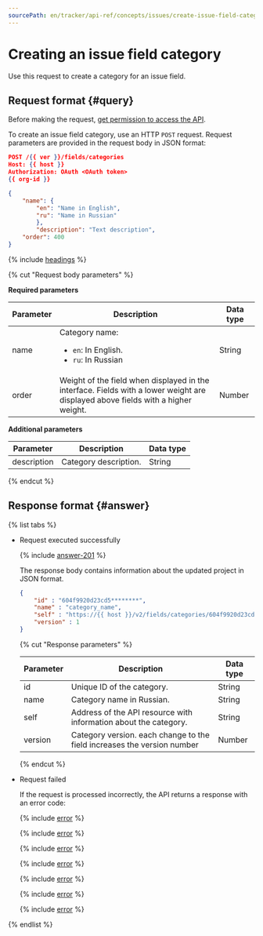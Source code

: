 ```yaml
---
sourcePath: en/tracker/api-ref/concepts/issues/create-issue-field-category.md
---
```

# Creating an issue field category

Use this request to create a category for an issue field.

## Request format {#query}

Before making the request, [get permission to access the API](../access.md).

To create an issue field category, use an HTTP `POST` request. Request parameters are provided in the request body in JSON format:

```json
POST /{{ ver }}/fields/categories
Host: {{ host }}
Authorization: OAuth <OAuth token>
{{ org-id }}

{
    "name": {
        "en": "Name in English",
        "ru": "Name in Russian"
        },
        "description": "Text description",
    "order": 400
}
```

{% include [headings](../../../_includes/tracker/api/headings.md) %}

{% cut "Request body parameters" %}

**Required parameters**

| Parameter | Description | Data type |
----- | ----- | -----
| name | Category name:<ul><li>`en`: In English.</li><li>`ru`: In Russian</li></ul> | String |
| order | Weight of the field when displayed in the interface. Fields with a lower weight are displayed above fields with a higher weight. | Number |

**Additional parameters**

| Parameter | Description | Data type |
----- | ----- | -----
| description | Category description. | String |

{% endcut %}

## Response format {#answer}

{% list tabs %}

- Request executed successfully

   {% include [answer-201](../../../_includes/tracker/api/answer-201.md) %}

   The response body contains information about the updated project in JSON format.

   ```json
   {
       "id" : "604f9920d23cd5********",
       "name" : "category_name",
       "self" : "https://{{ host }}/v2/fields/categories/604f9920d23cd5********",
       "version" : 1
   }
   ```

   {% cut "Response parameters" %}

   | Parameter | Description | Data type |
   ----- | ----- | -----
   | id | Unique ID of the category. | String |
   | name | Category name in Russian. | String |
   | self | Address of the API resource with information about the category. | String |
   | version | Category version. each change to the field increases the version number | Number |

   {% endcut %}

- Request failed

   If the request is processed incorrectly, the API returns a response with an error code:

   {% include [error](../../../_includes/tracker/api/answer-error-400.md) %}

   {% include [error](../../../_includes/tracker/api/answer-error-401.md) %}

   {% include [error](../../../_includes/tracker/api/answer-error-403.md) %}

   {% include [error](../../../_includes/tracker/api/answer-error-404.md) %}

   {% include [error](../../../_includes/tracker/api/answer-error-422.md) %}

   {% include [error](../../../_includes/tracker/api/answer-error-500.md) %}

   {% include [error](../../../_includes/tracker/api/answer-error-503.md) %}

{% endlist %}